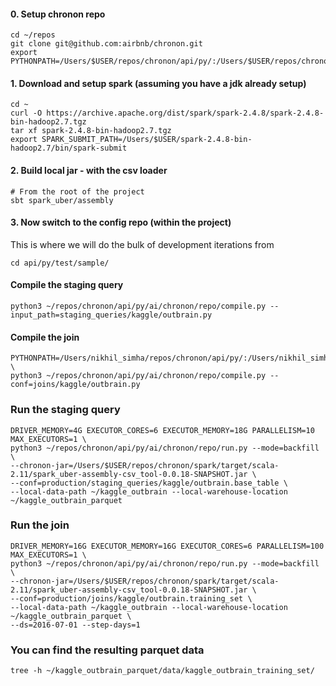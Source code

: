#### 0. Setup chronon repo
```shell
cd ~/repos
git clone git@github.com:airbnb/chronon.git
export PYTHONPATH=/Users/$USER/repos/chronon/api/py/:/Users/$USER/repos/chronon/api/py/test/sample/:$PYTHONPATH
```

#### 1. Download and setup spark (assuming you have a jdk already setup)
```shell
cd ~
curl -O https://archive.apache.org/dist/spark/spark-2.4.8/spark-2.4.8-bin-hadoop2.7.tgz
tar xf spark-2.4.8-bin-hadoop2.7.tgz
export SPARK_SUBMIT_PATH=/Users/$USER/spark-2.4.8-bin-hadoop2.7/bin/spark-submit
```

#### 2. Build local jar - with the csv loader
```shell
# From the root of the project
sbt spark_uber/assembly
```

#### 3. Now switch to the config repo (within the project)
This is where we will do the bulk of development iterations from
```shell
cd api/py/test/sample/
```

#### Compile the staging query
```shell
python3 ~/repos/chronon/api/py/ai/chronon/repo/compile.py --input_path=staging_queries/kaggle/outbrain.py
```

#### Compile the join 
```shell
PYTHONPATH=/Users/nikhil_simha/repos/chronon/api/py/:/Users/nikhil_simha/repos/chronon/api/py/test/sample/ \
python3 ~/repos/chronon/api/py/ai/chronon/repo/compile.py --conf=joins/kaggle/outbrain.py
```

### Run the staging query
```shell
DRIVER_MEMORY=4G EXECUTOR_CORES=6 EXECUTOR_MEMORY=18G PARALLELISM=10 MAX_EXECUTORS=1 \
python3 ~/repos/chronon/api/py/ai/chronon/repo/run.py --mode=backfill \
--chronon-jar=/Users/$USER/repos/chronon/spark/target/scala-2.11/spark_uber-assembly-csv_tool-0.0.18-SNAPSHOT.jar \
--conf=production/staging_queries/kaggle/outbrain.base_table \
--local-data-path ~/kaggle_outbrain --local-warehouse-location ~/kaggle_outbrain_parquet
```

### Run the join
```shell
DRIVER_MEMORY=16G EXECUTOR_MEMORY=16G EXECUTOR_CORES=6 PARALLELISM=100 MAX_EXECUTORS=1 \
python3 ~/repos/chronon/api/py/ai/chronon/repo/run.py --mode=backfill \
--chronon-jar=/Users/$USER/repos/chronon/spark/target/scala-2.11/spark_uber-assembly-csv_tool-0.0.18-SNAPSHOT.jar \
--conf=production/joins/kaggle/outbrain.training_set \
--local-data-path ~/kaggle_outbrain --local-warehouse-location ~/kaggle_outbrain_parquet \
--ds=2016-07-01 --step-days=1
```

### You can find the resulting parquet data
```shell
tree -h ~/kaggle_outbrain_parquet/data/kaggle_outbrain_training_set/
``` 